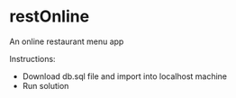 # restOnline
An online restaurant menu app

Instructions:

- Download db.sql file and import into localhost machine
- Run solution
